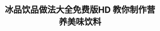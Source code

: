 ---
description: 民族饮品。
layout: post
results:
- primaryGenreName: Food & Drink
  version: '1.0'
  artworkUrl100: http://a570.phobos.apple.com/us/r30/Purple3/v4/c9/11/5c/c9115c9c-ab8b-5be1-94a5-f7a641ee4633/pr_source.png?downloadKey=1414943533_ff98591a9b8cb17d1780d3235e5c8ce4
  trackViewUrl: https://itunes.apple.com/cn/app/bing-pin-yin-pin-zuo-fa-da/id923306863?mt=8&uo=4
  artworkUrl60: http://a861.phobos.apple.com/us/r30/Purple1/v4/01/13/6f/01136fd0-3d37-55ba-4839-9f7dcaeabc53/AppIcon57x57.png
  userRatingCountForCurrentVersion: 2
  minimumOsVersion: '7.0'
  sellerName: Wang Tianyang
  supportedDevices:
  - iPadFourthGen
  - iPhone4
  - iPadThirdGen4G
  - iPadMini4G
  - iPadFourthGen4G
  - iPadMini
  - iPodTouchFifthGen
  - iPhone5s
  - iPad23G
  - iPhone5
  - iPadThirdGen
  - iPad2Wifi
  - iPhone4S
  - iPhone5c
  genres:
  - 美食佳饮
  - 教育
  trackName: 冰品饮品做法大全免费版HD 教你制作营养美味饮料
  description: '《冰品饮品做法大全》让您用最短的时间、最快的方式学会烹饪各种营养美味的冰品饮品！

    《冰品饮品做法大全》图文并茂的列出了烹饪所需的食材、制作步骤、营养搭配以及口味等。

    《冰品饮品做法大全》支持全文检索，输入食材、菜名等信息均可检索。

    《冰品饮品做法大全》完全离线，无需联网。

    《冰品饮品做法大全》支持随机选择，摇一摇手机即可随机选。

    《冰品饮品做法大全》具有收藏功能，一键收藏。

    《冰品饮品做法大全》是居家必备的菜谱。'
  price: 0
  trackId: 923306863
  releaseDate: '2014-10-05T12:56:06Z'
  advisories: []
  screenshotUrls:
  - http://a4.mzstatic.com/us/r30/Purple3/v4/99/60/3c/99603c29-1158-0266-551f-1da69966fab6/screen1136x1136.jpeg
  - http://a1.mzstatic.com/us/r30/Purple1/v4/ea/3b/4b/ea3b4be5-eb75-e92a-4cc2-0e88b7d15f95/screen1136x1136.jpeg
  - http://a4.mzstatic.com/us/r30/Purple3/v4/41/c1/db/41c1db49-eddc-15a9-ca4e-d264628721a0/screen1136x1136.jpeg
  - http://a3.mzstatic.com/us/r30/Purple1/v4/27/6d/62/276d6217-defd-9280-4e04-2e5e80a87dc8/screen1136x1136.jpeg
  - http://a4.mzstatic.com/us/r30/Purple1/v4/ce/0e/45/ce0e4552-7798-7756-cf45-5b3d96a5fcc0/screen1136x1136.jpeg
  artistViewUrl: https://itunes.apple.com/cn/artist/wang-tianyang/id598849573?uo=4
  primaryGenreId: 6023
  averageUserRatingForCurrentVersion: 5
  kind: software
  fileSizeBytes: '21955058'
  bundleId: com.changapp.Drink
  trackContentRating: 4+
  artistName: Wang Tianyang
  trackCensoredName: 冰品饮品做法大全免费版HD 教你制作营养美味饮料
  isGameCenterEnabled: false
  contentAdvisoryRating: 4+
  languageCodesISO2A:
  - AR
  - NB
  - CA
  - HR
  - CS
  - DA
  - NL
  - EN
  - FI
  - FR
  - DE
  - EL
  - HE
  - HU
  - IT
  - JA
  - KO
  - PL
  - PT
  - RO
  - RU
  - ZH
  - SK
  - ES
  - SV
  - TH
  - ZH
  - TR
  - UK
  features:
  - iosUniversal
  wrapperType: software
  artworkUrl512: http://a570.phobos.apple.com/us/r30/Purple3/v4/c9/11/5c/c9115c9c-ab8b-5be1-94a5-f7a641ee4633/pr_source.png?downloadKey=1414943533_ff98591a9b8cb17d1780d3235e5c8ce4
  formattedPrice: 免费
  artistId: 598849573
  genreIds:
  - '6023'
  - '6017'
  currency: CNY
  ipadScreenshotUrls:
  - http://a3.mzstatic.com/us/r30/Purple3/v4/a9/5c/cb/a95ccb88-caf7-8401-f8a9-5a30731ca34e/screen480x480.jpeg
  - http://a5.mzstatic.com/us/r30/Purple3/v4/7d/0c/f2/7d0cf2e9-b4d0-1cf8-a86e-0c8c5f5a6562/screen480x480.jpeg
  - http://a1.mzstatic.com/us/r30/Purple3/v4/b4/ab/53/b4ab53db-3e8c-4b93-9d9e-a06cb9318557/screen480x480.jpeg
  - http://a5.mzstatic.com/us/r30/Purple3/v4/e4/ca/c3/e4cac31d-73ab-eae9-24e3-cfaafa2b10a6/screen480x480.jpeg
  - http://a3.mzstatic.com/us/r30/Purple3/v4/72/91/7c/72917c36-e80b-f886-9234-fcc183b4ec6f/screen480x480.jpeg
category: 美食佳饮
tags: tag1
resultCount: 1
title: 冰品饮品做法大全免费版HD 教你制作营养美味饮料

---